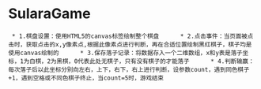 # SularaGame
     * 1.棋盘设置：使用HTML5的canvas标签绘制整个棋盘      * 2.点击事件：当页面被点击时，获取点击的x,y像素点,根据此像素点进行判断，再在合适位置绘制黑红棋子，棋子均是使用canvas绘制的      * 3.保存落子记录：将数据存入一个二维数组，x和y表是落子坐标，1为白棋，2为黑棋，0代表此处无棋子，只有没有棋子的才能落子      * 4.判断输赢：每次落子后以此坐标分别向左右，上下，右下，右上进行判断，设参数count，遇到同色棋子+1，遇到空格或不同色棋子终止，当count=5时，游戏结束
